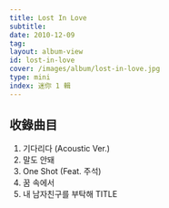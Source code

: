 ```yaml
---
title: Lost In Love
subtitle:
date: 2010-12-09
tag:
layout: album-view
id: lost-in-love
cover: /images/album/lost-in-love.jpg
type: mini
index: 迷你 1 輯
---
```


## 收錄曲目

1. 기다리다 (Acoustic Ver.)
2. 말도 안돼
3. One Shot (Feat. 주석)
4. 꿈 속에서
5. 내 남자친구를 부탁해 <span class="badge">TITLE</span>
